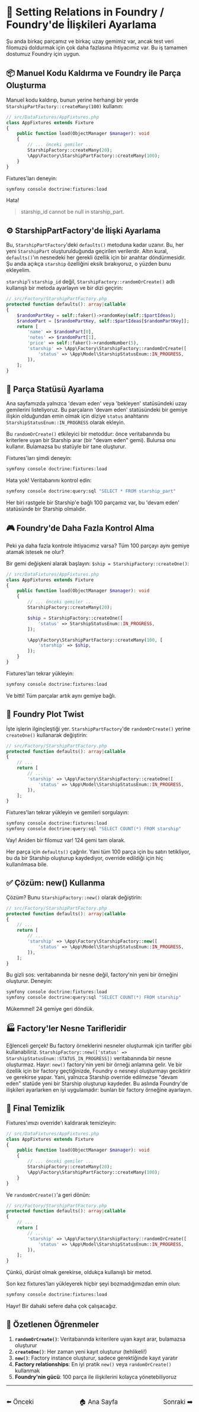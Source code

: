 # 🔗 Setting Relations in Foundry / Foundry'de İlişkileri Ayarlama

Şu anda birkaç parçamız ve birkaç uzay gemimiz var, ancak test veri filomuzú doldurmak için çok daha fazlasına ihtiyacımız var. Bu iş tamamen dostumuz Foundry için uygun.

## 📦 Manuel Kodu Kaldırma ve Foundry ile Parça Oluşturma

Manuel kodu kaldırıp, bunun yerine herhangi bir yerde `StarshipPartFactory::createMany(100)` kullanın:

```php
// src/DataFixtures/AppFixtures.php
class AppFixtures extends Fixture
{
    public function load(ObjectManager $manager): void
    {
        // ... önceki gemiler ...
        StarshipFactory::createMany(20);
        \App\Factory\StarshipPartFactory::createMany(100);
    }
}
```

Fixtures'ları deneyin:

```bash
symfony console doctrine:fixtures:load
```

Hata!

> starship_id cannot be null in starship_part.

## ⚙️ StarshipPartFactory'de İlişki Ayarlama

Bu, `StarshipPartFactory`'deki `defaults()` metoduna kadar uzanır. Bu, her yeni `StarshipPart` oluşturulduğunda geçirilen verilerdir. Altın kural, `defaults()`'ın nesnedeki her gerekli özellik için bir anahtar döndürmesidir. Şu anda açıkça `starship` özelliğini eksik bırakıyoruz, o yüzden bunu ekleyelim.

`starship`'i `starship_id` değil, `StarshipFactory::randomOrCreate()` adlı kullanışlı bir metoda ayarlayın ve bir dizi geçirin:

```php
// src/Factory/StarshipPartFactory.php
protected function defaults(): array|callable
{
    $randomPartKey = self::faker()->randomKey(self::$partIdeas);
    $randomPart = [$randomPartKey, self::$partIdeas[$randomPartKey]];
    return [
        'name' => $randomPart[0],
        'notes' => $randomPart[1],
        'price' => self::faker()->randomNumber(5),
        'starship' => \App\Factory\StarshipFactory::randomOrCreate([
            'status' => \App\Model\StarshipStatusEnum::IN_PROGRESS,
        ]),
    ];
}
```

## 🎯 Parça Statüsü Ayarlama

Ana sayfamızda yalnızca 'devam eden' veya 'bekleyen' statüsündeki uzay gemilerini listeliyoruz. Bu parçaların 'devam eden' statüsündeki bir gemiye ilişkin olduğundan emin olmak için diziye `status` anahtarını `StarshipStatusEnum::IN_PROGRESS` olarak ekleyin.

Bu `randomOrCreate()` etkileyici bir metoddur: önce veritabanında bu kriterlere uyan bir Starship arar (bir "devam eden" gemi). Bulursa onu kullanır. Bulamazsa bu statüyle bir tane oluşturur.

Fixtures'ları şimdi deneyin:

```bash
symfony console doctrine:fixtures:load
```

Hata yok! Veritabanını kontrol edin:

```bash
symfony console doctrine:query:sql "SELECT * FROM starship_part"
```

Her biri rastgele bir Starship'e bağlı 100 parçamız var, bu 'devam eden' statüsünde bir Starship olmalıdır.

## 🎮 Foundry'de Daha Fazla Kontrol Alma

Peki ya daha fazla kontrole ihtiyacımız varsa? Tüm 100 parçayı aynı gemiye atamak istesek ne olur?

Bir gemi değişkeni alarak başlayın: `$ship = StarshipFactory::createOne()`:

```php
// src/DataFixtures/AppFixtures.php
class AppFixtures extends Fixture
{
    public function load(ObjectManager $manager): void
    {
        // ... önceki gemiler ...
        StarshipFactory::createMany(20);

        $ship = StarshipFactory::createOne([
            'status' => StarshipStatusEnum::IN_PROGRESS,
        ]);

        \App\Factory\StarshipPartFactory::createMany(100, [
            'starship' => $ship,
        ]);
    }
}
```

Fixtures'ları tekrar yükleyin:

```bash
symfony console doctrine:fixtures:load
```

Ve bitti! Tüm parçalar artık aynı gemiye bağlı.

## 🤔 Foundry Plot Twist

İşte işlerin ilginçleştiği yer. `StarshipPartFactory`'de `randomOrCreate()` yerine `createOne()` kullanarak değiştirin:

```php
// src/Factory/StarshipPartFactory.php
protected function defaults(): array|callable
{
    // ...
    return [
        // ...
        'starship' => \App\Factory\StarshipFactory::createOne([
            'status' => \App\Model\StarshipStatusEnum::IN_PROGRESS,
        ]),
    ];
}
```

Fixtures'ları tekrar yükleyin ve gemileri sorgulayın:

```bash
symfony console doctrine:fixtures:load
symfony console doctrine:query:sql "SELECT COUNT(*) FROM starship"
```

Vay! Aniden bir filomuz var! 124 gemi tam olarak.

Her parça için `defaults()` çağrılır. Yani tüm 100 parça için bu satırı tetikliyor, bu da bir Starship oluşturup kaydediyor, override edildiği için hiç kullanılmasa bile.

## ✅ Çözüm: new() Kullanma

Çözüm? Bunu `StarshipFactory::new()` olarak değiştirin:

```php
// src/Factory/StarshipPartFactory.php
protected function defaults(): array|callable
{
    // ...
    return [
        // ...
        'starship' => \App\Factory\StarshipFactory::new([
            'status' => \App\Model\StarshipStatusEnum::IN_PROGRESS,
        ]),
    ];
}
```

Bu gizli sos: veritabanında bir nesne değil, factory'nin yeni bir örneğini oluşturur. Deneyin:

```bash
symfony console doctrine:fixtures:load
symfony console doctrine:query:sql "SELECT COUNT(*) FROM starship"
```

Mükemmel! 24 gemiye geri döndük.

## 🏭 Factory'ler Nesne Tarifleridir

Eğlenceli gerçek! Bu factory örneklerini nesneler oluşturmak için tarifler gibi kullanabiliriz. `StarshipFactory::new(['status' => StarshipStatusEnum::STATUS_IN_PROGRESS])` veritabanında bir nesne oluşturmaz. Hayır: `new()` factory'nin yeni bir örneği anlamına gelir. Ve bir özellik için bir factory geçtiğinizde, Foundry o nesneyi oluşturmayı geciktirir ve gerekirse yapar. Yani, yalnızca Starship override edilmezse "devam eden" statüde yeni bir Starship oluşturup kaydeder. Bu aslında Foundry'de ilişkileri ayarlarken en iyi uygulamadır: bunları bir factory örneğine ayarlayın.

## 🧹 Final Temizlik

Fixtures'ımızı override'ı kaldırarak temizleyin:

```php
// src/DataFixtures/AppFixtures.php
class AppFixtures extends Fixture
{
    public function load(ObjectManager $manager): void
    {
        // ... önceki gemiler ...
        StarshipFactory::createMany(20);
        \App\Factory\StarshipPartFactory::createMany(100);
    }
}
```

Ve `randomOrCreate()`'a geri dönün:

```php
// src/Factory/StarshipPartFactory.php
protected function defaults(): array|callable
{
    // ...
    return [
        // ...
        'starship' => \App\Factory\StarshipFactory::randomOrCreate([
            'status' => \App\Model\StarshipStatusEnum::IN_PROGRESS,
        ]),
    ];
}
```

Çünkü, dürüst olmak gerekirse, oldukça kullanışlı bir metod.

Son kez fixtures'ları yükleyerek hiçbir şeyi bozmadığımızdan emin olun:

```bash
symfony console doctrine:fixtures:load
```

Hayır! Bir dahaki sefere daha çok çalışacağız.

## 🎯 Özetlenen Öğrenmeler

1. **`randomOrCreate()`**: Veritabanında kriterilere uyan kayıt arar, bulamazsa oluşturur
2. **`createOne()`**: Her zaman yeni kayıt oluşturur (tehlikeli!)
3. **`new()`**: Factory instance oluşturur, sadece gerektiğinde kayıt yaratır
4. **Factory relationships**: En iyi pratik `new()` veya `randomOrCreate()` kullanmak
5. **Foundry'nin gücü**: 100 parça ile ilişkilerini kolayca yönetebiliyoruz

---

<div style="display: flex; justify-content: space-between; align-items: center; margin-top: 32px;">
    <a href="./5_Bundle Config Configuring the Cache Service.md" title="Önceki" style="text-decoration: none; font-size: 1.2em;">⬅️ Önceki</a>
    <a href="../README.md" title="Ana Sayfa" style="text-decoration: none; font-size: 1.2em;">🏠 Ana Sayfa</a>
    <a href="./6_ How autowiring works.md" title="Sonraki" style="text-decoration: none; font-size: 1.2em;">Sonraki ➡️</a>
</div>
